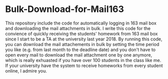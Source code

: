 # Bulk-Download-for-Mail163
This repository include  the code for automatically logging in 163 mail box and downloading the mail attachments in bulk.  I write this code for the convience of quickly receiving the students' homework from 163 mail box since I start to be a TA at the university last year 2018. By running this code, you can download the mail attachements in bulk by setting the time period you like (e.g. from last month to the  deadline date) and you don't have to open every mail to download the mail attachment one by one anymore, which is really exhuasted if you have over 100 students in the class like me. If your university have the system to receive homeworks from every student online, I admire you.
